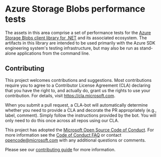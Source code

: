 # Azure Storage Blobs performance tests

The assets in this area comprise a set of performance tests for the [Azure Storage Blobs client library for .NET](https://github.com/Azure/azure-sdk-for-net/tree/main/sdk/storage/Azure.Storage.Blobs) and its associated ecosystem.  The artifacts in this library are intended to be used primarily with the Azure SDK engineering system's testing infrastructure, but may also be run as stand-alone applications from the command line.

## Contributing

This project welcomes contributions and suggestions.  Most contributions require you to agree to a Contributor License Agreement (CLA) declaring that you have the right to, and actually do, grant us the rights to use your contribution. For details, visit https://cla.microsoft.com.

When you submit a pull request, a CLA-bot will automatically determine whether you need to provide a CLA and decorate the PR appropriately (e.g., label, comment). Simply follow the instructions provided by the bot. You will only need to do this once across all repos using our CLA.

This project has adopted the [Microsoft Open Source Code of Conduct](https://opensource.microsoft.com/codeofconduct/). For more information see the [Code of Conduct FAQ](https://opensource.microsoft.com/codeofconduct/faq/) or contact [opencode@microsoft.com](mailto:opencode@microsoft.com) with any additional questions or comments.

Please see our [contributing guide](https://github.com/Azure/azure-sdk-for-net/blob/main/CONTRIBUTING.md) for more information.


